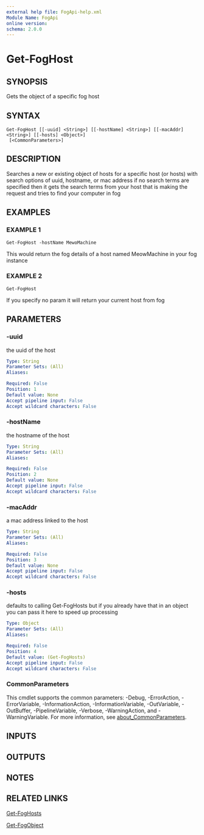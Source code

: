 ```yaml
---
external help file: FogApi-help.xml
Module Name: FogApi
online version:
schema: 2.0.0
---
```


# Get-FogHost

## SYNOPSIS
Gets the object of a specific fog host

## SYNTAX

```
Get-FogHost [[-uuid] <String>] [[-hostName] <String>] [[-macAddr] <String>] [[-hosts] <Object>]
 [<CommonParameters>]
```

## DESCRIPTION
Searches a new or existing object of hosts for a specific host (or hosts) with search options of uuid, hostname, or mac address
if no search terms are specified then it gets the search terms from your host that is making the request and tries to find your
computer in fog

## EXAMPLES

### EXAMPLE 1
```
Get-FogHost -hostName MewoMachine
```

This would return the fog details of a host named MeowMachine in your fog instance

### EXAMPLE 2
```
Get-FogHost
```

If you specify no param it will return your current host from fog

## PARAMETERS

### -uuid
the uuid of the host

```yaml
Type: String
Parameter Sets: (All)
Aliases:

Required: False
Position: 1
Default value: None
Accept pipeline input: False
Accept wildcard characters: False
```

### -hostName
the hostname of the host

```yaml
Type: String
Parameter Sets: (All)
Aliases:

Required: False
Position: 2
Default value: None
Accept pipeline input: False
Accept wildcard characters: False
```

### -macAddr
a mac address linked to the host

```yaml
Type: String
Parameter Sets: (All)
Aliases:

Required: False
Position: 3
Default value: None
Accept pipeline input: False
Accept wildcard characters: False
```

### -hosts
defaults to calling Get-FogHosts but if you already have that in an object you can pass it here to speed up processing

```yaml
Type: Object
Parameter Sets: (All)
Aliases:

Required: False
Position: 4
Default value: (Get-FogHosts)
Accept pipeline input: False
Accept wildcard characters: False
```

### CommonParameters
This cmdlet supports the common parameters: -Debug, -ErrorAction, -ErrorVariable, -InformationAction, -InformationVariable, -OutVariable, -OutBuffer, -PipelineVariable, -Verbose, -WarningAction, and -WarningVariable. For more information, see [about_CommonParameters](http://go.microsoft.com/fwlink/?LinkID=113216).

## INPUTS

## OUTPUTS

## NOTES

## RELATED LINKS

[Get-FogHosts]()

[Get-FogObject]()

